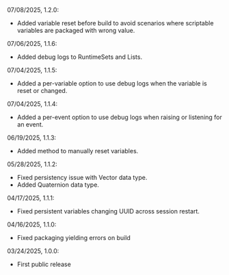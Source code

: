 07/08/2025, 1.2.0:
 - Added variable reset before build to avoid scenarios where scriptable variables are packaged with wrong value.

07/06/2025, 1.1.6:
 - Added debug logs to RuntimeSets and Lists.

07/04/2025, 1.1.5:
 - Added a per-variable option to use debug logs when the variable is reset or changed.

07/04/2025, 1.1.4:
 - Added a per-event option to use debug logs when raising or listening for an event.

06/19/2025, 1.1.3:
 - Added method to manually reset variables.

05/28/2025, 1.1.2:
 - Fixed persistency issue with Vector data type.
 - Added Quaternion data type.

04/17/2025, 1.1.1:
 - Fixed persistent variables changing UUID across session restart.

04/16/2025, 1.1.0:
 - Fixed packaging yielding errors on build

03/24/2025, 1.0.0:
 - First public release